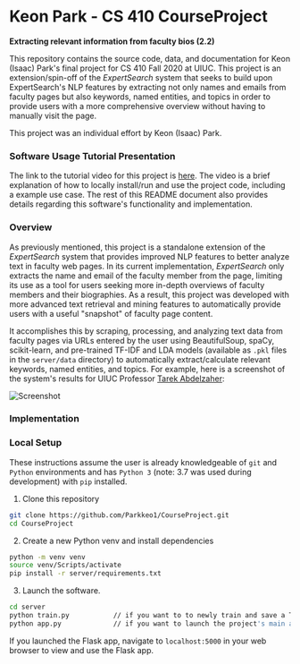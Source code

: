 # Keon Park - CS 410 CourseProject
**Extracting relevant information from faculty bios (2.2)**

This repository contains the source code, data, and documentation for Keon (Isaac) Park's final project for CS 410 Fall 2020 at UIUC. This project is an extension/spin-off of the *ExpertSearch* system that seeks to build upon ExpertSearch's NLP features by extracting not only names and emails from faculty pages but also keywords, named entities, and topics  in order to provide users with a more comprehensive overview without having to manually visit the page.

This project was an individual effort by Keon (Isaac) Park.

### Software Usage Tutorial Presentation

The link to the tutorial video for this project is [here](). The video is a brief explanation of how to locally install/run and use the project code, including a example use case. The rest of this README document also provides details regarding this software's functionality and implementation.

### Overview

As previously mentioned, this project is a standalone extension of the *ExpertSearch* system that provides improved NLP features to better analyze text in faculty web pages. In its current implementation, *ExpertSearch* only extracts the name and email of the faculty member from the page, limiting its use as a tool for users seeking more in-depth overviews of faculty members and their biographies. As a result, this project was developed with more advanced text retrieval and mining features to automatically provide users with a useful "snapshot" of faculty page content.

It accomplishes this by scraping, processing, and analyzing text data from faculty pages via URLs entered by the user using BeautifulSoup, spaCy, scikit-learn, and pre-trained TF-IDF and LDA models (available as `.pkl` files in the `server/data` directory) to automatically extract/calculate relevant keywords, named entities, and topics. For example, here is a screenshot of the system's results for UIUC Professor [Tarek Abdelzaher](https://cs.illinois.edu/about/people/all-faculty/zaher):

![Screenshot]()


### Implementation

### Local Setup

These instructions assume the user is already knowledgeable of `git` and `Python` environments and has `Python 3` (note: 3.7 was used during development) with `pip` installed.

1. Clone this repository

```bash
git clone https://github.com/Parkkeo1/CourseProject.git
cd CourseProject
```

2. Create a new Python venv and install dependencies

```bash
python -m venv venv
source venv/Scripts/activate
pip install -r server/requirements.txt
```

3. Launch the software.

```bash
cd server
python train.py           // if you want to to newly train and save a TF-IDF and LDA model based on the data in data/uiuc_bios.txt to be later used by the Flask app.
python app.py             // if you want to launch the project's main application, the Flask app.
```

If you launched the Flask app, navigate to `localhost:5000` in your web browser to view and use the Flask app.
